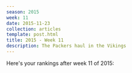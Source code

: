 ```yaml
---
season: 2015
week: 11
date: 2015-11-23
collection: articles
template: post.html
title: 2015 - Week 11
description: The Packers haul in the Vikings
---
```


Here's your rankings after week 11 of 2015:

